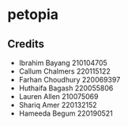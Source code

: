 # petopia

## Credits
- Ibrahim Bayang 210104705
- Callum Chalmers 220115122
- Farhan Choudhury 220069397
- Huthaifa Bagash 220055806
- Lauren Allen 210075069
- Shariq Amer 220132152
- Hameeda Begum 220190521